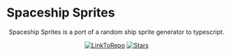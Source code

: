 # Spaceship Sprites

<p align="center">
    Spaceship Sprites is a port of a random ship sprite generator to typescript.
</p>

<p align="center">
    <a href="https://github.com/LeoVen/spaceship-sprites"><img src="https://img.shields.io/badge/GitHub-Spaceship%20Sprites-2195F3.svg?logo=github" alt="LinkToRepo"/></a>
    <a href="https://github.com/LeoVen/spaceship-sprites/stargazers"><img src="https://img.shields.io/github/stars/LeoVen/spaceship-sprites?style=flat&color=ffa000" alt="Stars"/></a>
</p>
